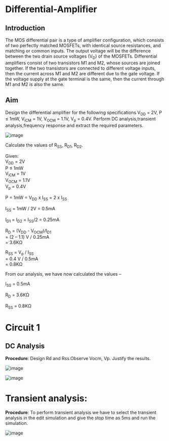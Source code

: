 # Differential-Amplifier
## Introduction
The MOS differential pair is a type of amplifier configuration, which consists of two perfectly matched MOSFETs, with identical source resistances, and matching or common inputs. The output voltage will be
the difference between the two drain source voltages (V<sub>D</sub>) of the MOSFETs. Differential amplifiers consist of two transistors M1 and M2, whose sources are joined together. If the two transistors are connected to different voltage inputs, then the current across M1 and M2 are different due to the gate voltage. If the voltage supply at the gate terminal is the same, then the current through M1 and M2 is also the same. 

## Aim
Design the differential amplifier for the following specifications V<sub>DD</sub> = 2V, P ≤ 1mW, V<sub>iCM</sub> = 1V, V<sub>OCM</sub> = 1.1V, V<sub>p</sub> = 0.4V. Perform DC analysis,transient analysis,frequency response and extract the required parameters.

![image](https://github.com/user-attachments/assets/15cf072c-61f5-47d6-b563-518b3e7d5514)

Calculate the values of R<sub>SS</sub>, R<sub>D1</sub>, R<sub>D2</sub>.

Given:<br>
V<sub>DD</sub> = 2V<br>
P ≤ 1mW<br>
V<sub>iCM</sub> = 1V<br>
V<sub>OCM</sub> = 1.1V<br>
V<sub>p</sub> = 0.4V<br>

P = 1mW = V<sub>DD</sub> x I<sub>SS</sub> = 2 x I<sub>SS</sub>

I<sub>SS</sub> = 1mW / 2V = 0.5mA

I<sub>D1</sub> = I<sub>D2</sub> = I<sub>SS</sub>/2 = 0.25mA

R<sub>D</sub> = (V<sub>DD</sub> - V<sub>OCM</sub>)/I<sub>D1</sub><br>
              = (2 – 1.1) V / 0.25mA<br>
              = 3.6KΩ<br> 

R<sub>SS</sub> = V<sub>p</sub> / I<sub>SS</sub><br>
               = 0.4 V / 0.5mA <br>
               = 0.8KΩ<br>


From our analysis, we have now calculated the values –

I<sub>SS</sub> = 0.5mA

R<sub>D</sub> = 3.6KΩ

R<sub>SS</sub> = 0.8KΩ

# Circuit 1
## DC Analysis
**Procedure**: Design Rd and Rss.Observe Vocm, Vp. Justify the results.

![image](https://github.com/user-attachments/assets/4603418b-2566-4f86-9473-f3cc7dc191ad)

![image](https://github.com/user-attachments/assets/bd3603d0-497a-48cd-ad19-b8d21a9cf21c)

# Transient analysis:
**Procedure**: To perform transient analysis we have to select the transient analysis in the edit simulation and give the stop time as 5ms and run the simulation.

![image](https://github.com/user-attachments/assets/dcef38aa-a18d-45ae-8fd4-44fb1c41e5a2)








